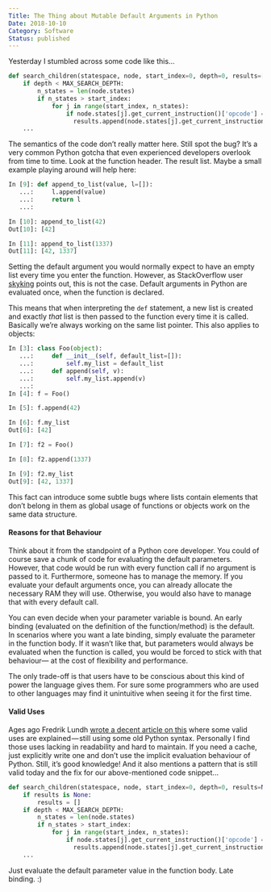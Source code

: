 ```yaml
---
Title: The Thing about Mutable Default Arguments in Python
Date: 2018-10-10
Category: Software
Status: published
---
```


Yesterday I stumbled across some code like this...

```python
def search_children(statespace, node, start_index=0, depth=0, results=[]):
    if depth < MAX_SEARCH_DEPTH:
        n_states = len(node.states)
        if n_states > start_index:
            for j in range(start_index, n_states):
                if node.states[j].get_current_instruction()['opcode'] == 'SSTORE':
                  results.append(node.states[j].get_current_instruction()['address'])
    ...
```

The semantics of the code don’t really matter here. Still spot the bug? It’s a very common Python gotcha that even experienced developers overlook from time to time. Look at the function header. The result list. Maybe a small example playing around will help here:

```python
In [9]: def append_to_list(value, l=[]):
   ...:     l.append(value)
   ...:     return l
   ...:

In [10]: append_to_list(42)
Out[10]: [42]

In [11]: append_to_list(1337)
Out[11]: [42, 1337]
```

Setting the default argument you would normally expect to have an empty list every time you enter the function. However, as StackOverflow user [skyking](https://stackoverflow.com/questions/32326777/python-default-arguments-evaluation) points out, this is not the case. Default arguments in Python are evaluated once, when the function is declared.

This means that when interpreting the `def` statement, a new list is created and exactly *that* list is then passed to the function every time it is called. Basically we’re always working on the same list pointer. This also applies to objects:

```python
In [3]: class Foo(object):
   ...:     def __init__(self, default_list=[]):
   ...:         self.my_list = default_list
   ...:     def append(self, v):
   ...:         self.my_list.append(v)
   ...:
In [4]: f = Foo()

In [5]: f.append(42)

In [6]: f.my_list
Out[6]: [42]

In [7]: f2 = Foo()

In [8]: f2.append(1337)

In [9]: f2.my_list
Out[9]: [42, 1337]
```

This fact can introduce some subtle bugs where lists contain elements that don’t belong in them as global usage of functions or objects work on the same data structure.

#### Reasons for that Behaviour

Think about it from the standpoint of a Python core developer. You could of course save a chunk of code for evaluating the default parameters. However, that code would be run with every function call if no argument is passed to it. Furthermore, someone has to manage the memory. If you evaluate your default arguments once, you can already allocate the necessary RAM they will use. Otherwise, you would also have to manage that with every default call.

You can even decide when your parameter variable is bound. An early binding (evaluated on the definition of the function/method) is the default. In scenarios where you want a late binding, simply evaluate the parameter in the function body.  If it wasn’t like that, but parameters would always be evaluated when the function is called, you would be forced to stick with that behaviour— at the cost of flexibility and performance.

The only trade-off is that users have to be conscious about this kind of power the language gives them. For sure some programmers who are used to other languages may find it unintuitive when seeing it for the first time.

#### Valid Uses

Ages ago Fredrik Lundh [wrote a decent article on this](http://effbot.org/zone/default-values.htm) where some valid uses are explained — still using some old Python syntax. Personally I find those uses lacking in readability and hard to maintain. If you need a cache, just explicitly write one and don’t use the implicit evaluation behaviour of Python. Still, it’s good knowledge! And it also mentions a pattern that is still valid today and the fix for our above-mentioned code snippet...

```python
def search_children(statespace, node, start_index=0, depth=0, results=None):
    if results is None:
        results = []
    if depth < MAX_SEARCH_DEPTH:
        n_states = len(node.states)
        if n_states > start_index:
            for j in range(start_index, n_states):
                if node.states[j].get_current_instruction()['opcode'] == 'SSTORE':
                  results.append(node.states[j].get_current_instruction()['address'])
    ...
```

Just evaluate the default parameter value in the function body. Late binding. :)

